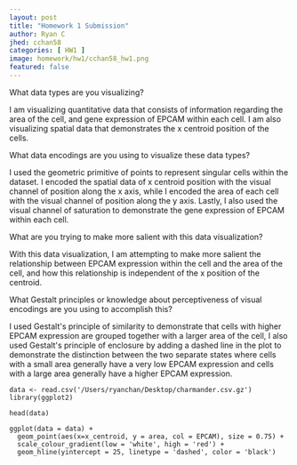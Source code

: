 ```yaml
---
layout: post
title: "Homework 1 Submission"
author: Ryan C
jhed: cchan58
categories: [ HW1 ]
image: homework/hw1/cchan58_hw1.png
featured: false
---
```


What data types are you visualizing?

I am visualizing quantitative data that consists of information regarding the area of the cell, and gene expression of EPCAM within each cell. I am also visualizing spatial data that demonstrates the x centroid position of the cells.

What data encodings are you using to visualize these data types?

I used the geometric primitive of points to represent singular cells within the dataset. I encoded the spatial data of x centroid position with the visual channel of position along the x axis, while I encoded the area of each cell with the visual channel of position along the y axis. Lastly, I also used the visual channel of saturation to demonstrate the gene expression of EPCAM within each cell.

What are you trying to make more salient with this data visualization?

With this data visualization, I am attempting to make more salient the relationship between EPCAM expression within the cell and the area of the cell, and how this relationship is independent of the x position of the centroid.

What Gestalt principles or knowledge about perceptiveness of visual encodings are you using to accomplish this?

I used Gestalt's principle of similarity to demonstrate that cells with higher EPCAM expression are grouped together with a larger area of the cell, I also used Gestalt's principle of enclosure by adding a dashed line in the plot to demonstrate the distinction between the two separate states where cells with a small area generally have a very low EPCAM expression and cells with a large area generally have a higher EPCAM expression. 

```
data <- read.csv('/Users/ryanchan/Desktop/charmander.csv.gz')
library(ggplot2)

head(data)

ggplot(data = data) + 
  geom_point(aes(x=x_centroid, y = area, col = EPCAM), size = 0.75) +
  scale_colour_gradient(low = 'white', high = 'red') +
  geom_hline(yintercept = 25, linetype = 'dashed', color = 'black')
```